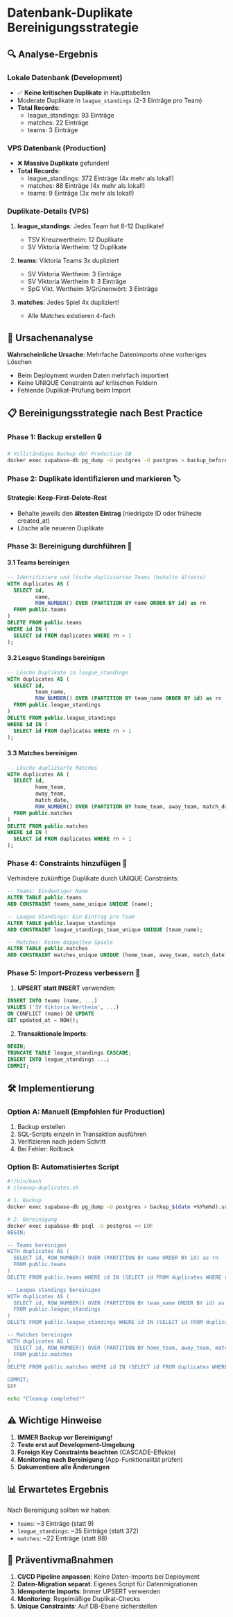 # Datenbank-Duplikate Bereinigungsstrategie

## 🔍 Analyse-Ergebnis

### **Lokale Datenbank (Development)**
- ✅ **Keine kritischen Duplikate** in Haupttabellen
- Moderate Duplikate in `league_standings` (2-3 Einträge pro Team)
- **Total Records**: 
  - league_standings: 93 Einträge
  - matches: 22 Einträge
  - teams: 3 Einträge

### **VPS Datenbank (Production)**
- ❌ **Massive Duplikate** gefunden!
- **Total Records**:
  - league_standings: 372 Einträge (4x mehr als lokal!)
  - matches: 88 Einträge (4x mehr als lokal!)
  - teams: 9 Einträge (3x mehr als lokal!)

### **Duplikate-Details (VPS)**
1. **league_standings**: Jedes Team hat 8-12 Duplikate!
   - TSV Kreuzwertheim: 12 Duplikate
   - SV Viktoria Wertheim: 12 Duplikate
   
2. **teams**: Viktoria Teams 3x dupliziert
   - SV Viktoria Wertheim: 3 Einträge
   - SV Viktoria Wertheim II: 3 Einträge
   - SpG Vikt. Wertheim 3/Grünenwört: 3 Einträge

3. **matches**: Jedes Spiel 4x dupliziert!
   - Alle Matches existieren 4-fach

## 🎯 Ursachenanalyse

**Wahrscheinliche Ursache**: Mehrfache Datenimports ohne vorheriges Löschen
- Beim Deployment wurden Daten mehrfach importiert
- Keine UNIQUE Constraints auf kritischen Feldern
- Fehlende Duplikat-Prüfung beim Import

## 📋 Bereinigungsstrategie nach Best Practice

### **Phase 1: Backup erstellen** 🔒
```bash
# Vollständiges Backup der Production DB
docker exec supabase-db pg_dump -U postgres -d postgres > backup_before_cleanup_$(date +%Y%m%d_%H%M%S).sql
```

### **Phase 2: Duplikate identifizieren und markieren** 🏷️

#### Strategie: Keep-First-Delete-Rest
- Behalte jeweils den **ältesten Eintrag** (niedrigste ID oder früheste created_at)
- Lösche alle neueren Duplikate

### **Phase 3: Bereinigung durchführen** 🧹

#### 3.1 Teams bereinigen
```sql
-- Identifiziere und lösche duplizierten Teams (behalte älteste)
WITH duplicates AS (
  SELECT id,
         name,
         ROW_NUMBER() OVER (PARTITION BY name ORDER BY id) as rn
  FROM public.teams
)
DELETE FROM public.teams
WHERE id IN (
  SELECT id FROM duplicates WHERE rn > 1
);
```

#### 3.2 League Standings bereinigen
```sql
-- Lösche Duplikate in league_standings
WITH duplicates AS (
  SELECT id,
         team_name,
         ROW_NUMBER() OVER (PARTITION BY team_name ORDER BY id) as rn
  FROM public.league_standings
)
DELETE FROM public.league_standings
WHERE id IN (
  SELECT id FROM duplicates WHERE rn > 1
);
```

#### 3.3 Matches bereinigen
```sql
-- Lösche duplizierte Matches
WITH duplicates AS (
  SELECT id,
         home_team,
         away_team,
         match_date,
         ROW_NUMBER() OVER (PARTITION BY home_team, away_team, match_date ORDER BY id) as rn
  FROM public.matches
)
DELETE FROM public.matches
WHERE id IN (
  SELECT id FROM duplicates WHERE rn > 1
);
```

### **Phase 4: Constraints hinzufügen** 🔐

Verhindere zukünftige Duplikate durch UNIQUE Constraints:

```sql
-- Teams: Eindeutiger Name
ALTER TABLE public.teams 
ADD CONSTRAINT teams_name_unique UNIQUE (name);

-- League Standings: Ein Eintrag pro Team
ALTER TABLE public.league_standings 
ADD CONSTRAINT league_standings_team_unique UNIQUE (team_name);

-- Matches: Keine doppelten Spiele
ALTER TABLE public.matches 
ADD CONSTRAINT matches_unique UNIQUE (home_team, away_team, match_date);
```

### **Phase 5: Import-Prozess verbessern** 🚀

1. **UPSERT statt INSERT** verwenden:
```sql
INSERT INTO teams (name, ...) 
VALUES ('SV Viktoria Wertheim', ...)
ON CONFLICT (name) DO UPDATE 
SET updated_at = NOW();
```

2. **Transaktionale Imports**:
```sql
BEGIN;
TRUNCATE TABLE league_standings CASCADE;
INSERT INTO league_standings ...;
COMMIT;
```

## 🛠️ Implementierung

### **Option A: Manuell (Empfohlen für Production)**
1. Backup erstellen
2. SQL-Scripts einzeln in Transaktion ausführen
3. Verifizieren nach jedem Schritt
4. Bei Fehler: Rollback

### **Option B: Automatisiertes Script**
```bash
#!/bin/bash
# cleanup-duplicates.sh

# 1. Backup
docker exec supabase-db pg_dump -U postgres > backup_$(date +%Y%m%d).sql

# 2. Bereinigung
docker exec supabase-db psql -U postgres << EOF
BEGIN;

-- Teams bereinigen
WITH duplicates AS (
  SELECT id, ROW_NUMBER() OVER (PARTITION BY name ORDER BY id) as rn
  FROM public.teams
)
DELETE FROM public.teams WHERE id IN (SELECT id FROM duplicates WHERE rn > 1);

-- League standings bereinigen  
WITH duplicates AS (
  SELECT id, ROW_NUMBER() OVER (PARTITION BY team_name ORDER BY id) as rn
  FROM public.league_standings
)
DELETE FROM public.league_standings WHERE id IN (SELECT id FROM duplicates WHERE rn > 1);

-- Matches bereinigen
WITH duplicates AS (
  SELECT id, ROW_NUMBER() OVER (PARTITION BY home_team, away_team, match_date ORDER BY id) as rn
  FROM public.matches
)
DELETE FROM public.matches WHERE id IN (SELECT id FROM duplicates WHERE rn > 1);

COMMIT;
EOF

echo "Cleanup completed!"
```

## ⚠️ Wichtige Hinweise

1. **IMMER Backup vor Bereinigung!**
2. **Teste erst auf Development-Umgebung**
3. **Foreign Key Constraints beachten** (CASCADE-Effekte)
4. **Monitoring nach Bereinigung** (App-Funktionalität prüfen)
5. **Dokumentiere alle Änderungen**

## 📊 Erwartetes Ergebnis

Nach Bereinigung sollten wir haben:
- `teams`: ~3 Einträge (statt 9)
- `league_standings`: ~35 Einträge (statt 372)
- `matches`: ~22 Einträge (statt 88)

## 🔄 Präventivmaßnahmen

1. **CI/CD Pipeline anpassen**: Keine Daten-Imports bei Deployment
2. **Daten-Migration separat**: Eigenes Script für Datenmigrationen
3. **Idempotente Imports**: Immer UPSERT verwenden
4. **Monitoring**: Regelmäßige Duplikat-Checks
5. **Unique Constraints**: Auf DB-Ebene sicherstellen